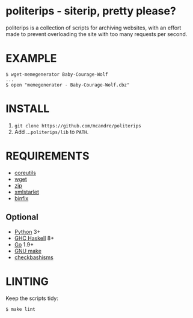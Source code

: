 # politerips - siterip, pretty please?

politerips is a collection of scripts for archiving websites, with an effort made to prevent overloading the site with too many requests per second.

# EXAMPLE

```console
$ wget-memegenerator Baby-Courage-Wolf
...
$ open "memegenerator - Baby-Courage-Wolf.cbz"
```

# INSTALL

1. `git clone https://github.com/mcandre/politerips`
2. Add ...`politerips/lib` to `PATH`.

# REQUIREMENTS

* [coreutils](https://www.gnu.org/software/coreutils/coreutils.html)
* [wget](https://www.gnu.org/software/wget/)
* [zip](https://linux.die.net/man/1/zip)
* [xmlstarlet](http://xmlstar.sourceforge.net/)
* [binfix](https://www.npmjs.com/package/binfix)

## Optional

* [Python](https://www.python.org/) 3+
* [GHC Haskell](https://www.haskell.org/) 8+
* [Go](https://golang.org/) 1.9+
* [GNU make](https://www.gnu.org/software/make/)
* [checkbashisms](https://sourceforge.net/projects/checkbaskisms/)

# LINTING

Keep the scripts tidy:

```
$ make lint
```
